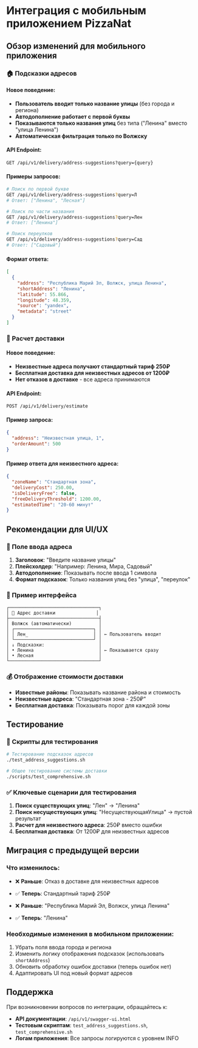 # Интеграция с мобильным приложением PizzaNat

## Обзор изменений для мобильного приложения

### 🏠 Подсказки адресов

#### Новое поведение:
- **Пользователь вводит только название улицы** (без города и региона)
- **Автодополнение работает с первой буквы**
- **Показываются только названия улиц** без типа ("Ленина" вместо "улица Ленина")
- **Автоматическая фильтрация только по Волжску**

#### API Endpoint:
```
GET /api/v1/delivery/address-suggestions?query={query}
```

#### Примеры запросов:
```bash
# Поиск по первой букве
GET /api/v1/delivery/address-suggestions?query=Л
# Ответ: ["Ленина", "Лесная"]

# Поиск по части названия
GET /api/v1/delivery/address-suggestions?query=Лен
# Ответ: ["Ленина"]

# Поиск переулков
GET /api/v1/delivery/address-suggestions?query=Сад
# Ответ: ["Садовый"]
```

#### Формат ответа:
```json
[
  {
    "address": "Республика Марий Эл, Волжск, улица Ленина",
    "shortAddress": "Ленина",
    "latitude": 55.866,
    "longitude": 48.359,
    "source": "yandex",
    "metadata": "street"
  }
]
```

### 🚚 Расчет доставки

#### Новое поведение:
- **Неизвестные адреса получают стандартный тариф 250₽**
- **Бесплатная доставка для неизвестных адресов от 1200₽**
- **Нет отказов в доставке** - все адреса принимаются

#### API Endpoint:
```
POST /api/v1/delivery/estimate
```

#### Пример запроса:
```json
{
  "address": "Неизвестная улица, 1",
  "orderAmount": 500
}
```

#### Пример ответа для неизвестного адреса:
```json
{
  "zoneName": "Стандартная зона",
  "deliveryCost": 250.00,
  "isDeliveryFree": false,
  "freeDeliveryThreshold": 1200.00,
  "estimatedTime": "20-60 минут"
}
```

## Рекомендации для UI/UX

### 📱 Поле ввода адреса

1. **Заголовок**: "Введите название улицы"
2. **Плейсхолдер**: "Например: Ленина, Мира, Садовый"
3. **Автодополнение**: Показывать после ввода 1 символа
4. **Формат подсказок**: Только названия улиц без "улица", "переулок"

### 🎯 Пример интерфейса

```
┌─────────────────────────────────┐
│ 📍 Адрес доставки               │
├─────────────────────────────────┤
│ Волжск (автоматически)          │
│ ┌─────────────────────────────┐ │
│ │ Лен_                        │ │ ← Пользователь вводит
│ └─────────────────────────────┘ │
│ ↓ Подсказки:                    │
│ • Ленина                        │ ← Показывается сразу
│ • Лесная                        │
└─────────────────────────────────┘
```

### 💰 Отображение стоимости доставки

- **Известные районы**: Показывать название района и стоимость
- **Неизвестные адреса**: "Стандартная зона - 250₽"
- **Бесплатная доставка**: Показывать порог для каждой зоны

## Тестирование

### 🧪 Скрипты для тестирования

```bash
# Тестирование подсказок адресов
./test_address_suggestions.sh

# Общее тестирование системы доставки
./scripts/test_comprehensive.sh
```

### ✅ Ключевые сценарии для тестирования

1. **Поиск существующих улиц**: "Лен" → "Ленина"
2. **Поиск несуществующих улиц**: "НесуществующаяУлица" → пустой результат
3. **Расчет для неизвестного адреса**: 250₽ вместо ошибки
4. **Бесплатная доставка**: От 1200₽ для неизвестных адресов

## Миграция с предыдущей версии

### Что изменилось:
- ❌ **Раньше**: Отказ в доставке для неизвестных адресов
- ✅ **Теперь**: Стандартный тариф 250₽

- ❌ **Раньше**: "Республика Марий Эл, Волжск, улица Ленина"
- ✅ **Теперь**: "Ленина"

### Необходимые изменения в мобильном приложении:
1. Убрать поля ввода города и региона
2. Изменить логику отображения подсказок (использовать `shortAddress`)
3. Обновить обработку ошибок доставки (теперь ошибок нет)
4. Адаптировать UI под новый формат адресов

## Поддержка

При возникновении вопросов по интеграции, обращайтесь к:
- **API документации**: `/api/v1/swagger-ui.html`
- **Тестовым скриптам**: `test_address_suggestions.sh`, `test_comprehensive.sh`
- **Логам приложения**: Все запросы логируются с уровнем INFO